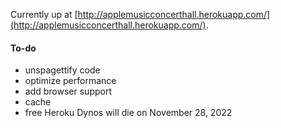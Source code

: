 Currently up at [http://applemusicconcerthall.herokuapp.com/](http://applemusicconcerthall.herokuapp.com/).

#### To-do
- unspagettify code
- optimize performance
- add browser support
- cache
- free Heroku Dynos will die on November 28, 2022